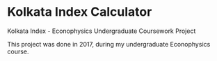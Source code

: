 # Kolkata Index Calculator
Kolkata Index - Econophysics Undergraduate Coursework Project

This project was done in 2017, during my undergraduate Econophysics course.
